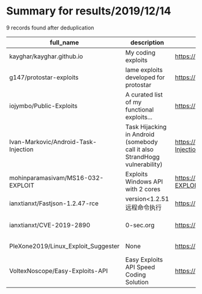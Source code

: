 
# Summary for results/2019/12/14
    
9 records found after deduplication

| full_name | description | html_url | matched_list | matched_count | pushed_at | size | stargazers_count | language | forks_count | vul_ids |
|--------------------------------------|----------------------------------------------------------------------------|---------------------------------------------------------|---------------------------------------------|-----------------|---------------------------|--------|--------------------|------------|---------------|-------------------|
| kayghar/kayghar.github.io | My coding exploits | https://github.com/kayghar/kayghar.github.io | ['exploit'] | 1 | 2019-12-14 22:21:36+00:00 | 623 | 0 | HTML | 0 | [] |
| g147/protostar-exploits | lame exploits developed for protostar | https://github.com/g147/protostar-exploits | ['exploit'] | 1 | 2019-12-14 10:09:25+00:00 | 6 | 1 | Python | 0 | [] |
| iojymbo/Public-Exploits | A curated list of my functional exploits... | https://github.com/iojymbo/Public-Exploits | ['cve poc', 'exploit', 'vulnerability poc'] | 3 | 2019-12-14 12:16:38+00:00 | 911 | 6 | Python | 2 | [] |
| Ivan-Markovic/Android-Task-Injection | Task Hijacking in Android (somebody call it also StrandHogg vulnerability) | https://github.com/Ivan-Markovic/Android-Task-Injection | ['vulnerability poc'] | 1 | 2019-12-14 08:56:50+00:00 | 25 | 49 | Java | 22 | [] |
| mohinparamasivam/MS16-032-EXPLOIT | Exploits Windows API with 2 cores | https://github.com/mohinparamasivam/MS16-032-EXPLOIT | ['exploit'] | 1 | 2019-12-14 07:13:08+00:00 | 157 | 0 | | 0 | ['MS16-032'] |
| ianxtianxt/Fastjson-1.2.47-rce | version<1.2.51 远程命令执行 | https://github.com/ianxtianxt/Fastjson-1.2.47-rce | ['rce'] | 1 | 2019-12-14 07:21:23+00:00 | 902 | 3 | Java | 4 | [] |
| ianxtianxt/CVE-2019-2890 | 0-sec.org | https://github.com/ianxtianxt/CVE-2019-2890 | ['cve-2'] | 1 | 2019-12-14 08:04:01+00:00 | 8106 | 5 | Java | 2 | ['CVE-2019-2890'] |
| PleXone2019/Linux_Exploit_Suggester | None | https://github.com/PleXone2019/Linux_Exploit_Suggester | ['exploit'] | 1 | 2019-12-14 17:41:35+00:00 | 37 | 0 | Perl | 0 | [] |
| VoltexNoscope/Easy-Exploits-API | Easy Exploits API Speed Coding Solution | https://github.com/VoltexNoscope/Easy-Exploits-API | ['exploit'] | 1 | 2019-12-14 17:55:24+00:00 | 0 | 0 | | 0 | [] |
